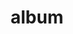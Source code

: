 ---
layout: album
resource: facebook
title: "album"
description: "masonry"
active: gallery
header-img: "img/gallery-bg.jpg"
album-title: "my 9th album"
images:
  - image_path: HQT/vay_dai/3/821407930031799_439713533_821411603364765_5526509593902443298_n.jpg
  - image_path: HQT/vay_dai/3/821408166698442_439466642_821408163365109_2419708812107483330_n.jpg
  - image_path: HQT/vay_dai/3/821408216698437_439336816_821408213365104_3330513223734046527_n.jpg
  - image_path: HQT/vay_dai/3/821408620031730_439338047_821408613365064_1576648697324144870_n.jpg
  - image_path: HQT/vay_dai/3/827159889456603_440218604_827159882789937_1548333588412755100_n.jpg
  - image_path: HQT/vay_dai/3/827393139433278_440789121_827393986099860_5810754633812281155_n.jpg
  - image_path: HQT/vay_dai/3/827393159433276_440783295_827394009433191_6796279576389509130_n.jpg
  - image_path: HQT/vay_dai/3/827393186099940_440800386_827394052766520_3126056258064476149_n.jpg
  - image_path: HQT/vay_dai/3/933956405443617_461316278_922827623223162_4065062231976748628_n.jpg
  - image_path: HQT/vay_dai/3/933956405443617_461417489_922827629889828_6687027743927876412_n.jpg
  - image_path: HQT/vay_dai/3/933956405443617_461797251_926186846220573_271256589427217288_n.jpg
  - image_path: HQT/vay_dai/3/933956455443612_457126375_900677545438170_6663530224436041652_n.jpg
  - image_path: HQT/vay_dai/3/933956455443612_457149453_901364938702764_999890264873846596_n.jpg
  - image_path: HQT/vay_dai/3/933956455443612_457259420_901365138702744_3715581434065452852_n.jpg
  - image_path: HQT/vay_dai/3/933956455443612_461715442_926187226220535_1872896052388652115_n.jpg
  - image_path: HQT/vay_dai/3/933956455443612_461761856_901365028702755_6568229419256970871_n.jpg
  - image_path: HQT/vay_dai/3/933956455443612_461761856_926187506220507_7503963301328332652_n.jpg
  - image_path: HQT/vay_dai/3/933956455443612_462689450_933957052110219_1060158524450137784_n.jpg
  - image_path: HQT/vay_dai/3/933956455443612_462694357_933956992110225_1407893079773888085_n.jpg
  - image_path: HQT/vay_dai/3/933956455443612_462877565_933957028776888_3624922345764196843_n.jpg
---